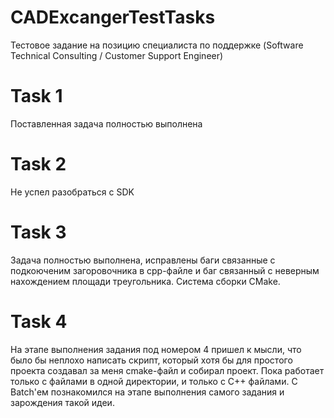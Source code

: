 # CADExcangerTestTasks
Тестовое задание на позицию специалиста по поддержке (Software Technical Consulting / Customer Support Engineer)
# Task 1
Поставленная задача полностью выполнена
# Task 2
Не успел разобраться с SDK
# Task 3
Задача полностью выполнена, исправлены баги связанные с подкоюченим загоровочника в cpp-файле и баг связанный с неверным нахождением площади треугольника.
Система сборки CMake.
# Task 4
На этапе выполнения задания под номером 4 пришел к мысли, что было бы неплохо написать скрипт, который хотя бы для простого проекта создавал за меня cmake-файл и собирал проект. Пока работает только с файлами в одной директории, и только с C++ файлами. С Batch'ем познакомился на этапе выполнения самого задания и зарождения такой идеи.
